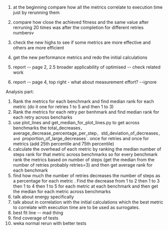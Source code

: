 1) at the beginning compare how all the metrics correlate to execution time just by rerunning them
2) compare how close the achieved fitness and the same value after rerruning 20 times was after the completion for different retries numbersv

3) check the new highs to see if some metrics are more effective and others are more efficient
4) get the new performance metrics and redo the initial calculations
5) report -- page 2, 2.5 broader applicability of optimised -- check related work
6) report -- page 4, top right - what about measurement effort?  --ignore



Analysis part:
1) Rank the metrics for each benchmark and find median rank for each metric (do it one for retries 1 to 5 and then 1 to 3)
2) Rank the metrics for each retry per benhmark and find median rank for each retry across bencharks
3) use plot_lines and get_median_for_plot_lines.py to get across benchmarks the total_decreases`, `average_decrease_percentage_per_step`, `std_deviation_of_decreases`, and `proportion_of_large_decreases`. once for retries and once for metrics  (add 25th percentile and 75th percentile)
4) calculate the overhead of each metric by ranking the median number of steps  rank for that metric across benchmarks
so for every benchmark rank the metrics based on number of steps (get the median from the number of retries probably retries=3) and then get average rank for each benchmark
5) find how much the number of retries decreases the number of steps as a percentage for each metric . Find the decrease from 1 to 2 then 1 to 3 then 1 to 4 then 1 to 5  for each metric at each benchmark and then get the median for each metric across benchmarks
6) talk about energy specifically
7) talk about in correlation with the initial calculations which the best metric to correlate with execution time are to be used as surrogates.
8) best fit line -- mad thing
9) find coverage of tests
10) weka normal rerun with better tests
